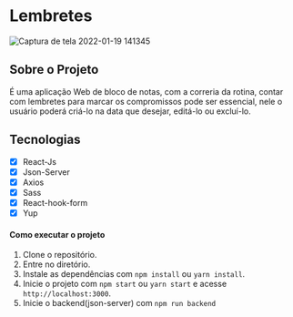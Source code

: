 # Lembretes

![Captura de tela 2022-01-19 141345](https://user-images.githubusercontent.com/62665590/150181739-83fe762a-ccdd-441f-aeb6-8a2670c8764c.png)


## Sobre o Projeto

É uma aplicação Web de bloco de notas, com a correria da rotina, contar com lembretes para marcar os compromissos pode ser essencial, nele o usuário poderá criá-lo na data que desejar, editá-lo ou excluí-lo.

## Tecnologias

- [x] React-Js
- [x] Json-Server
- [x] Axios
- [x] Sass
- [x] React-hook-form
- [x] Yup

#### Como executar o projeto

1. Clone o repositório.
2. Entre no diretório.
3. Instale as dependências com `npm install` ou `yarn install`.
5. Inicie o projeto com `npm start` ou `yarn start` e acesse `http://localhost:3000`.
5. Inicie o backend(json-server) com `npm run backend`
